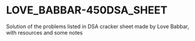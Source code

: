 # LOVE_BABBAR-450DSA_SHEET
Solution of the problems listed in DSA cracker sheet made by Love Babbar, with resources and some notes
